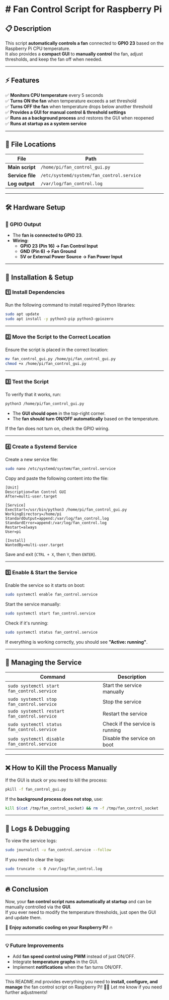 # # Fan Control Script for Raspberry Pi

## 📋 Description
This script **automatically controls a fan** connected to **GPIO 23** based on the Raspberry Pi CPU temperature.  
It also provides a **compact GUI** to **manually control** the fan, adjust thresholds, and keep the fan off when needed.

---

## ⚡ Features
✅ **Monitors CPU temperature** every 5 seconds  
✅ **Turns ON the fan** when temperature exceeds a set threshold  
✅ **Turns OFF the fan** when temperature drops below another threshold  
✅ **Provides a GUI for manual control & threshold settings**  
✅ **Runs as a background process** and restores the GUI when reopened  
✅ **Runs at startup as a system service**  

---

## 📂 File Locations
| **File**              | **Path** |
|----------------------|---------|
| **Main script**      | `/home/pi/fan_control_gui.py` |
| **Service file**     | `/etc/systemd/system/fan_control.service` |
| **Log output**       | `/var/log/fan_control.log` |

---

## 🛠️ Hardware Setup
### 📌 GPIO Output
- The **fan is connected to GPIO 23**.
- **Wiring:**
  - **GPIO 23 (Pin 16) → Fan Control Input**
  - **GND (Pin 6) → Fan Ground**
  - **5V or External Power Source → Fan Power Input**

---

## 🚀 Installation & Setup
### 1️⃣ Install Dependencies
Run the following command to install required Python libraries:
```bash
sudo apt update
sudo apt install -y python3-pip python3-gpiozero
```

---

### 2️⃣ Move the Script to the Correct Location
Ensure the script is placed in the correct location:
```bash
mv fan_control_gui.py /home/pi/fan_control_gui.py
chmod +x /home/pi/fan_control_gui.py
```

---

### 3️⃣ Test the Script
To verify that it works, run:
```bash
python3 /home/pi/fan_control_gui.py
```
- The **GUI should open** in the top-right corner.
- The **fan should turn ON/OFF automatically** based on the temperature.

If the fan does not turn on, check the GPIO wiring.

---

### 4️⃣ Create a Systemd Service
Create a new service file:
```bash
sudo nano /etc/systemd/system/fan_control.service
```

Copy and paste the following content into the file:
```
[Unit]
Description=Fan Control GUI
After=multi-user.target

[Service]
ExecStart=/usr/bin/python3 /home/pi/fan_control_gui.py
WorkingDirectory=/home/pi
StandardOutput=append:/var/log/fan_control.log
StandardError=append:/var/log/fan_control.log
Restart=always
User=pi

[Install]
WantedBy=multi-user.target
```

Save and exit (`CTRL + X`, then `Y`, then `ENTER`).

---

### 5️⃣ Enable & Start the Service
Enable the service so it starts on boot:
```bash
sudo systemctl enable fan_control.service
```

Start the service manually:
```bash
sudo systemctl start fan_control.service
```

Check if it's running:
```bash
sudo systemctl status fan_control.service
```

If everything is working correctly, you should see **"Active: running"**.

---

## 🛑 Managing the Service
| **Command** | **Description** |
|------------|---------------|
| `sudo systemctl start fan_control.service` | Start the service manually |
| `sudo systemctl stop fan_control.service`  | Stop the service |
| `sudo systemctl restart fan_control.service` | Restart the service |
| `sudo systemctl status fan_control.service` | Check if the service is running |
| `sudo systemctl disable fan_control.service` | Disable the service on boot |

---

## ❌ How to Kill the Process Manually
If the GUI is stuck or you need to kill the process:
```bash
pkill -f fan_control_gui.py
```

If the **background process does not stop**, use:
```bash
kill $(cat /tmp/fan_control_socket) && rm -f /tmp/fan_control_socket
```

---

## 📝 Logs & Debugging
To view the service logs:
```bash
sudo journalctl -u fan_control.service --follow
```

If you need to clear the logs:
```bash
sudo truncate -s 0 /var/log/fan_control.log
```

---

## 🔥 Conclusion
Now, your **fan control script runs automatically at startup** and can be manually controlled via the **GUI**.  
If you ever need to modify the temperature thresholds, just open the GUI and update them.  

🚀 **Enjoy automatic cooling on your Raspberry Pi!** 🔥

---

### 💡 Future Improvements
- Add **fan speed control using PWM** instead of just ON/OFF.
- Integrate **temperature graphs** in the GUI.
- Implement **notifications** when the fan turns ON/OFF.

---

This README.md provides everything you need to **install, configure, and manage** the fan control script on Raspberry Pi! 🚀🔥 Let me know if you need further adjustments!
